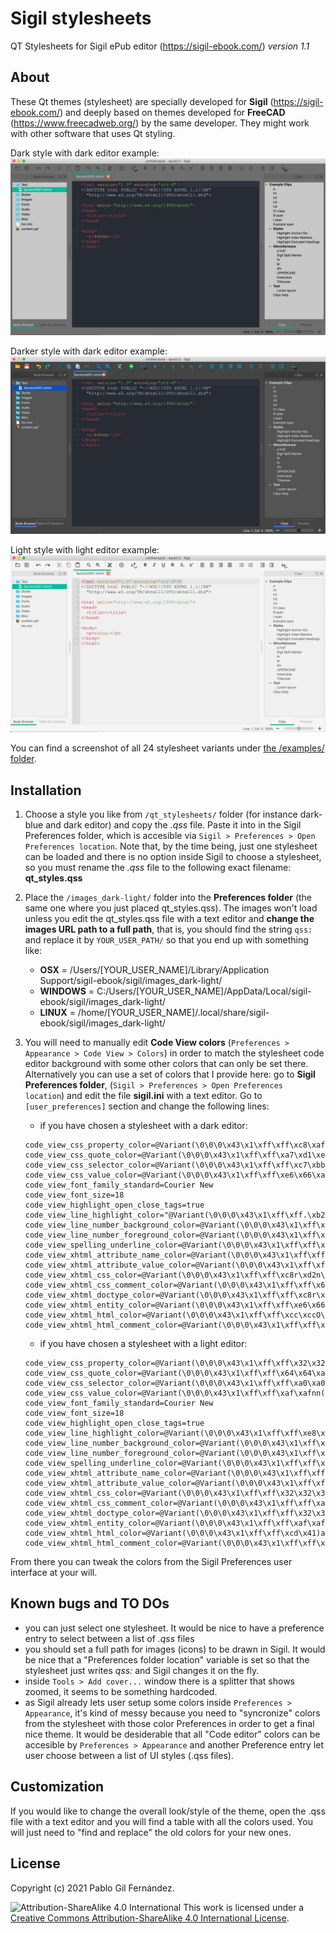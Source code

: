 # Sigil stylesheets
QT Stylesheets for Sigil ePub editor (https://sigil-ebook.com/)
*version 1.1*

About
-------
These Qt themes (stylesheet) are specially developed for **Sigil** (https://sigil-ebook.com/) and deeply based on themes developed for **FreeCAD** (https://www.freecadweb.org/) by the same developer.
They might work with other software that uses Qt styling.

Dark style with dark editor example:
![Dark-Emerald and Dark Editor stylesheet](/examples/dark_emerald_and_dark_editor.jpg?raw=true "Dark-Emerald stylesheet")

Darker style with dark editor example:
![Dark-Blue and Dark Editor stylesheet](examples/darker_blue_and_dark_editor.jpg?raw=true "Dark-Blue stylesheet")

Light style with light editor example:
![Light-Emerald and Light Editor stylesheet](/examples/light_emerald_and_light_editor.jpg?raw=true "Light-Emerald stylesheet")

You can find a screenshot of all 24 stylesheet variants under [the /examples/ folder](/examples/).


Installation
------
1. Choose a style you like from `/qt_stylesheets/` folder (for instance dark-blue and dark editor) and copy the *.qss* file. Paste it into in the Sigil Preferences folder, which is accesible via `Sigil > Preferences > Open Preferences location`. Note that, by the time being, just one stylesheet can be loaded and there is no option inside Sigil to choose a stylesheet, so you must rename the *.qss* file to the following exact filename: **qt_styles.qss**

2. Place the `/images_dark-light/` folder into the **Preferences folder** (the same one where you just placed qt_styles.qss). The images won't load unless you edit the qt_styles.qss file with a text editor and **change the images URL path to a full path**, that is, you should find the string `qss:` and replace it by `YOUR_USER_PATH/` so that you end up with something like:
    - **OSX** = /Users/[YOUR_USER_NAME]/Library/Application Support/sigil-ebook/sigil/images_dark-light/
    - **WINDOWS** = C:/Users/[YOUR_USER_NAME]/AppData/Local/sigil-ebook/sigil/images_dark-light/
    - **LINUX** = /home/[YOUR_USER_NAME]/.local/share/sigil-ebook/sigil/images_dark-light/

3. You will need to manually edit **Code View colors** (`Preferences > Appearance > Code View > Colors`) in order to match the stylesheet code editor background with some other colors that can only be set there. Alternatively you can use a set of colors that I provide here: go to **Sigil Preferences folder**, (`Sigil > Preferences > Open Preferences location`) and edit the file **sigil.ini** with a text editor. Go to `[user_preferences]` section and change the following lines:

    - if you have chosen a stylesheet with a dark editor:

    ```code_view_css_comment_color=@Variant(\0\0\0\x43\x1\xff\xff\x65xn#\x80\0\0\0)
    code_view_css_property_color=@Variant(\0\0\0\x43\x1\xff\xff\xc8\xaf\xd2z\xe6\x66\0\0)
    code_view_css_quote_color=@Variant(\0\0\0\x43\x1\xff\xff\xa7\xd1\xe6\x66\x7f\n\0\0)
    code_view_css_selector_color=@Variant(\0\0\0\x43\x1\xff\xff\xc7\xbb\x63\xef\xe6\x66\0\0)
    code_view_css_value_color=@Variant(\0\0\0\x43\x1\xff\xff\xe6\x66\xa0$b\b\0\0)
    code_view_font_family_standard=Courier New
    code_view_font_size=18
    code_view_highlight_open_close_tags=true
    code_view_line_highlight_color="@Variant(\0\0\0\x43\x1\xff\xff.\xb2\x33\x9c=p\0\0)"
    code_view_line_number_background_color=@Variant(\0\0\0\x43\x1\xff\xff&\xda+\x2\x33Q\0\0)
    code_view_line_number_foreground_color=@Variant(\0\0\0\x43\x1\xff\xffGLM\x9eZ@\0\0)
    code_view_spelling_underline_color=@Variant(\0\0\0\x43\x1\xff\xff\xff\xff\0\0\0\0\0\0)
    code_view_xhtml_attribute_name_color=@Variant(\0\0\0\x43\x1\xff\xff\xe6\x66\x9f\xf9\x61\xfe\0\0)
    code_view_xhtml_attribute_value_color=@Variant(\0\0\0\x43\x1\xff\xff\x95\x80\xcc\xccp\xa4\0\0)
    code_view_xhtml_css_color=@Variant(\0\0\0\x43\x1\xff\xff\xc8r\xd2n\xe6\x66\0\0)
    code_view_xhtml_css_comment_color=@Variant(\0\0\0\x43\x1\xff\xff\x65\x1en\x14\x80\0\0\0)
    code_view_xhtml_doctype_color=@Variant(\0\0\0\x43\x1\xff\xff\xc8r\xd2n\xe6\x66\0\0)
    code_view_xhtml_entity_color=@Variant(\0\0\0\x43\x1\xff\xff\xe6\x66\xa0[c\x12\0\0)
    code_view_xhtml_html_color=@Variant(\0\0\0\x43\x1\xff\xff\xcc\xccO\\\\\x92\0\0)
    code_view_xhtml_html_comment_color=@Variant(\0\0\0\x43\x1\xff\xff\x65\x1en\x14\x80\0\0\0)
    ```

    - if you have chosen a stylesheet with a light editor:

    ```code_view_css_comment_color=@Variant(\0\0\0\x43\x1\xff\xff\xa0\xa0\xa0\xa0\xaa\xaa\0\0)
    code_view_css_property_color=@Variant(\0\0\0\x43\x1\xff\xff\x32\x32\x32\x32<<\0\0)
    code_view_css_quote_color=@Variant(\0\0\0\x43\x1\xff\xff\x64\x64\xa0\xa0ZZ\0\0)
    code_view_css_selector_color=@Variant(\0\0\0\x43\x1\xff\xff\xa0\xa0<<\xa0\xa0\0\0)
    code_view_css_value_color=@Variant(\0\0\0\x43\x1\xff\xff\xaf\xafnn((\0\0)
    code_view_font_family_standard=Courier New
    code_view_font_size=18
    code_view_highlight_open_close_tags=true
    code_view_line_highlight_color=@Variant(\0\0\0\x43\x1\xff\xff\xe8\xe8\xe8\xe8\xe8\xe8\0\0)
    code_view_line_number_background_color=@Variant(\0\0\0\x43\x1\xff\xff\xdc\xdc\xdc\xdc\xdc\xdc\0\0)
    code_view_line_number_foreground_color=@Variant(\0\0\0\x43\x1\xff\xff\xaa\xaa\xaa\xaa\xb4\xb4\0\0)
    code_view_spelling_underline_color=@Variant(\0\0\0\x43\x1\xff\xff\xff\xff\0\0\0\0\0\0)
    code_view_xhtml_attribute_name_color=@Variant(\0\0\0\x43\x1\xff\xff\xaf\xafnn((\0\0)
    code_view_xhtml_attribute_value_color=@Variant(\0\0\0\x43\x1\xff\xff\x64\x64\xa0\xa0ZZ\0\0)
    code_view_xhtml_css_color=@Variant(\0\0\0\x43\x1\xff\xff\x32\x32\x32\x32<<\0\0)
    code_view_xhtml_css_comment_color=@Variant(\0\0\0\x43\x1\xff\xff\xa0\xa0\xa0\xa0\xaa\xaa\0\0)
    code_view_xhtml_doctype_color=@Variant(\0\0\0\x43\x1\xff\xff\x32\x32\x32\x32<<\0\0)
    code_view_xhtml_entity_color=@Variant(\0\0\0\x43\x1\xff\xff\xaf\xafnn((\0\0)
    code_view_xhtml_html_color=@Variant(\0\0\0\x43\x1\xff\xff\xcd\x41)a9\xc4\0\0)
    code_view_xhtml_html_comment_color=@Variant(\0\0\0\x43\x1\xff\xff\x65\x1en\x14\x80\0\0\0)
    ```


From there you can tweak the colors from the Sigil Preferences user interface at your will.

Known bugs and TO DOs
------
- you can just select one stylesheet. It would be nice to have a preference entry to select between a list of *.qss* files
- you should set a full path for images (icons) to be drawn in Sigil. It would be nice that a "Preferences folder location" variable is set so that the stylesheet just writes *qss:* and Sigil changes it on the fly.
- inside `Tools > Add cover...` window there is a splitter that shows zoomed, it seems to be something hardcoded.
- as Sigil already lets user setup some colors inside `Preferences > Appearance`, it's kind of messy because you need to "syncronize" colors from the stylesheet with those color Preferences in order to get a final nice theme. It would be desiderable that all "Code editor" colors can be accesible by `Preferences > Appearance` and another Preference entry let user choose between a list of UI styles (.qss files).

Customization
------
If you would like to change the overall look/style of the theme, open the .qss file with a text editor and you will find a table with all the colors used. You will just need to "find and replace" the old colors for your new ones.


License
------
Copyright (c) 2021 Pablo Gil Fernández.

![Attribution-ShareAlike 4.0 International](http://i.creativecommons.org/l/by-sa/3.0/88x31.png)
This work is licensed under a [Creative Commons Attribution-ShareAlike 4.0 International License](http://creativecommons.org/licenses/by-sa/4.0/).
